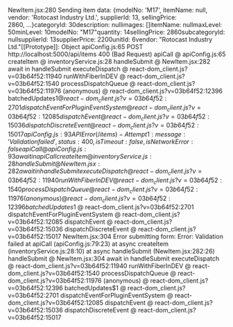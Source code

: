 NewItem.jsx:280 Sending item data: {modelNo: 'M17', itemName: null, vendor: 'Rotocast Industry Ltd.', supplierId: 13, sellingPrice: 2860, …}categoryId: 30description: nullimages: []itemName: nullmaxLevel: 50minLevel: 10modelNo: "M17"quantity: 14sellingPrice: 2860subcategoryId: nullsupplierId: 13supplierPrice: 2200unitId: 6vendor: "Rotocast Industry Ltd."[[Prototype]]: Object
apiConfig.js:65  POST http://localhost:5000/api/items 400 (Bad Request)
apiCall @ apiConfig.js:65
createItem @ inventoryService.js:28
handleSubmit @ NewItem.jsx:282
await in handleSubmit
executeDispatch @ react-dom_client.js?v=03b64f52:11940
runWithFiberInDEV @ react-dom_client.js?v=03b64f52:1540
processDispatchQueue @ react-dom_client.js?v=03b64f52:11976
(anonymous) @ react-dom_client.js?v=03b64f52:12396
batchedUpdates$1 @ react-dom_client.js?v=03b64f52:2701
dispatchEventForPluginEventSystem @ react-dom_client.js?v=03b64f52:12085
dispatchEvent @ react-dom_client.js?v=03b64f52:15036
dispatchDiscreteEvent @ react-dom_client.js?v=03b64f52:15017
apiConfig.js:93 API Error (/items) - Attempt 1: {message: 'Validation failed', status: 400, isTimeout: false, isNetworkError: false}
apiCall @ apiConfig.js:93
await in apiCall
createItem @ inventoryService.js:28
handleSubmit @ NewItem.jsx:282
await in handleSubmit
executeDispatch @ react-dom_client.js?v=03b64f52:11940
runWithFiberInDEV @ react-dom_client.js?v=03b64f52:1540
processDispatchQueue @ react-dom_client.js?v=03b64f52:11976
(anonymous) @ react-dom_client.js?v=03b64f52:12396
batchedUpdates$1 @ react-dom_client.js?v=03b64f52:2701
dispatchEventForPluginEventSystem @ react-dom_client.js?v=03b64f52:12085
dispatchEvent @ react-dom_client.js?v=03b64f52:15036
dispatchDiscreteEvent @ react-dom_client.js?v=03b64f52:15017
NewItem.jsx:304 Error submitting form: Error: Validation failed
    at apiCall (apiConfig.js:79:23)
    at async createItem (inventoryService.js:28:10)
    at async handleSubmit (NewItem.jsx:282:26)
handleSubmit @ NewItem.jsx:304
await in handleSubmit
executeDispatch @ react-dom_client.js?v=03b64f52:11940
runWithFiberInDEV @ react-dom_client.js?v=03b64f52:1540
processDispatchQueue @ react-dom_client.js?v=03b64f52:11976
(anonymous) @ react-dom_client.js?v=03b64f52:12396
batchedUpdates$1 @ react-dom_client.js?v=03b64f52:2701
dispatchEventForPluginEventSystem @ react-dom_client.js?v=03b64f52:12085
dispatchEvent @ react-dom_client.js?v=03b64f52:15036
dispatchDiscreteEvent @ react-dom_client.js?v=03b64f52:15017
